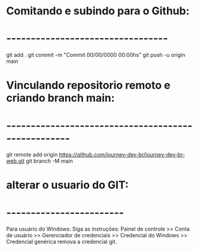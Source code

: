 
# Comitando e subindo para o Github:
# ---------------------------------
git add .
git commit -m "Commit 00/00/0000 00:00hs"
git push -u origin main


# Vinculando repositorio remoto e criando branch main:
# ---------------------------------------------------
git remote add origin https://github.com/journey-dev-br/journey-dev-br-web.git
git branch -M main


# alterar o usuario do GIT:
# ------------------------
Para usuário do Windows:
Siga as instruções:
Painel de controle >> Conta de usuário >> Gerenciador de credenciais >> Credencial do Windows >> Credencial genérica
remova a credencial git. 